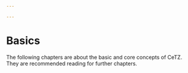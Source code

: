```yaml
---

---
```


# Basics
The following chapters are about the basic and core concepts of CeTZ. They are recommended reading for further chapters.
